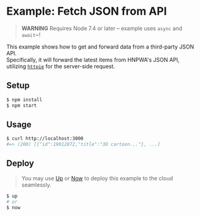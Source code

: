 # Example: Fetch JSON from API

> **WARNING** Requires Node 7.4 or later – example uses `async` and `await`~!

This example shows how to get and forward data from a third-party JSON API.<br>
Specifically, it will forward the latest items from HNPWA's JSON API, utilizing [`httpie`](https://github.com/lukeed/httpie) for the server-side request.

## Setup

```sh
$ npm install
$ npm start
```

## Usage

```sh
$ curl http://localhost:3000
#=> (200) [{"id":19012872,"title":"3D cartoon..."}, ...]
```

## Deploy

> You may use [Up](https://up.docs.apex.sh/) or [Now](https://zeit.co/now) to deploy this example to the cloud seamlessly.

```sh
$ up
# or
$ now
```

